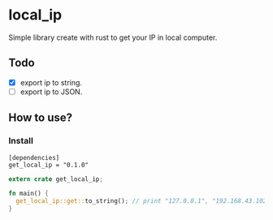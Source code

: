 # local_ip

Simple library create with rust to get your IP in local computer.

## Todo

- [x] export ip to string.
- [ ] export ip to JSON.

## How to use?

### Install

```
[dependencies]
get_local_ip = "0.1.0"
```

```rust
extern crate get_local_ip;

fn main() {
  get_local_ip::get::to_string(); // print "127.0.0.1", "192.168.43.102"
}
```
